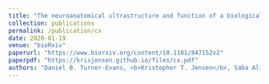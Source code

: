 ```yaml
---
title: "The neuroanatomical ultrastructure and function of a biological ring attractor"
collection: publications
permalink: /publication/cx
date: 2020-01-19
venue: "bioRxiv"
paperurl: "https://www.biorxiv.org/content/10.1101/847152v2"
paperpdf: "https://krisjensen.github.io/files/cx.pdf"
authors: "Daniel B. Turner-Evans, <b>Kristopher T. Jensen</b>, Saba Ali, Tyler Paterson, Arlo Sheridan, Robert P. Ray, Tanya Wolff, Scott Lauritzen, Gerald M. Rubin, Davi Bock, Vivek Jayaraman"
---
```

